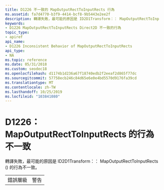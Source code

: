 ```yaml
---
title: D1226 不一致的 MapOutputRectToInputRects 行為
ms.assetid: fa7d4770-b3f9-4414-bcf8-9b5443e2ee2f
description: 轉譯失敗，最可能的原因是 ID2D1Transform：： MapOutputRectToInputRects () 的行為不一致。
keywords:
- D1226 MapOutputRectToInputRects Direct2D 不一致的行為
topic_type:
- apiref
api_name:
- D1226 Inconsistent Behavior of MapOutputRectToInputRects
api_type:
- NA
ms.topic: reference
ms.date: 05/31/2018
ms.custom: seodec18
ms.openlocfilehash: d1174b1d236a67f18740edb2f2eeaf2d865f77dc
ms.sourcegitcommit: 57758ecb246c84d65e6e0e4bd5570d9176fa39cd
ms.translationtype: MT
ms.contentlocale: zh-TW
ms.lasthandoff: 10/25/2019
ms.locfileid: "103841080"
---
```

# <a name="d1226-inconsistent-behavior-of-mapoutputrecttoinputrects"></a>D1226： MapOutputRectToInputRects 的行為不一致

轉譯失敗，最可能的原因是 ID2D1Transform：： MapOutputRectToInputRects () 的行為不一致。



|             |         |
|-------------|---------|
| 錯誤層級 | 警告 |



 

 

 





